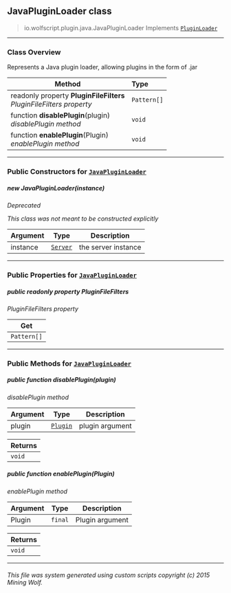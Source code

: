 ## JavaPluginLoader __class__

>io.wolfscript.plugin.java.JavaPluginLoader
>Implements [`PluginLoader`](../PluginLoader.md)

---

### Class Overview

Represents a Java plugin loader, allowing plugins in the form of .jar

Method | Type   
--- | :--- 
 readonly property __PluginFileFilters__ <br> _PluginFileFilters property_ | `Pattern[]`
 function __disablePlugin__(plugin) <br> _disablePlugin method_ | `void`
 function __enablePlugin__(Plugin) <br> _enablePlugin method_ | `void`



---

### Public Constructors for [`JavaPluginLoader`](JavaPluginLoader.md)

##### <a id='javapluginloader'></a>new __JavaPluginLoader__(instance) 
_Deprecated_

_This class was not meant to be constructed explicitly_

Argument | Type | Description  
--- | --- | --- 
instance | [`Server`](../../Server.md) | the server instance

---

### Public Properties for [`JavaPluginLoader`](JavaPluginLoader.md)

##### <a id='pluginfilefilters'></a>public  readonly property __PluginFileFilters__

_PluginFileFilters property_

Get | 
--- | 
`Pattern[]` |



---

### Public Methods for [`JavaPluginLoader`](JavaPluginLoader.md)

##### <a id='disableplugin'></a>public  function __disablePlugin__(plugin)

_disablePlugin method_

Argument | Type | Description  
--- | --- | --- 
plugin | [`Plugin`](../Plugin.md) | plugin argument

Returns | 
--- | 
`void` |


##### <a id='enableplugin'></a>public  function __enablePlugin__(Plugin)

_enablePlugin method_

Argument | Type | Description  
--- | --- | --- 
Plugin | `final` | Plugin argument

Returns | 
--- | 
`void` |


---


###### This file was system generated using custom scripts copyright (c) 2015 Mining Wolf.
	


